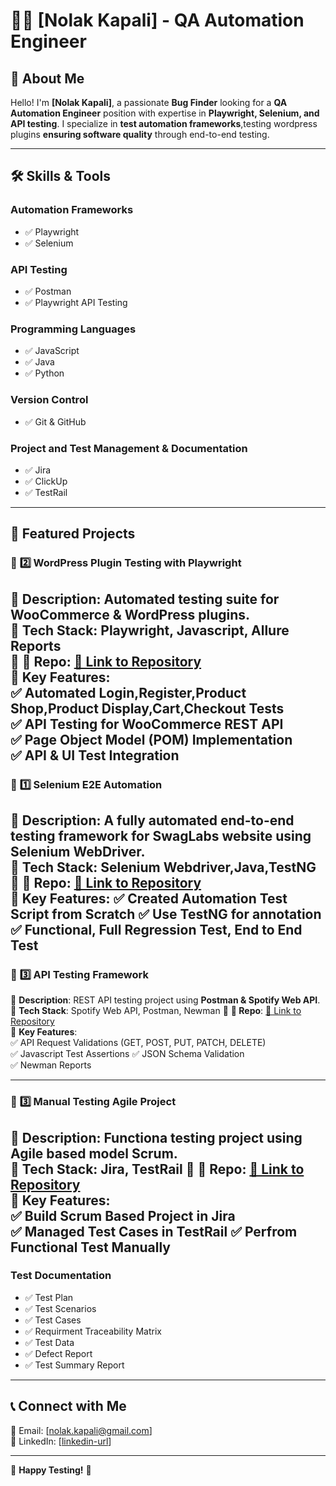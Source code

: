 # 👨‍💻 [Nolak Kapali] - QA Automation Engineer

## 🚀 About Me  
Hello! I'm **[Nolak Kapali]**, a passionate **Bug Finder** looking for a **QA Automation Engineer** position with expertise in **Playwright, Selenium, and API testing**. I specialize in **test automation frameworks**,testing wordpress plugins **ensuring software quality** through end-to-end testing.

---

## 🛠️ Skills & Tools  
### **Automation Frameworks**  
- ✅ Playwright    
- ✅ Selenium  

### **API Testing**  
- ✅ Postman  
- ✅ Playwright API Testing  

### **Programming Languages**  
- ✅ JavaScript  
- ✅ Java
- ✅ Python  

### **Version Control**  
- ✅ Git & GitHub  
  
### **Project and Test Management & Documentation**  
- ✅ Jira  
- ✅ ClickUp  
- ✅ TestRail
---
## 📂 Featured Projects
### 🚀 **2️⃣ WordPress Plugin Testing with Playwright**  
🔹 **Description**: Automated testing suite for **WooCommerce & WordPress plugins**.  
🔹 **Tech Stack**: Playwright, Javascript, Allure Reports  
🔹 **📌 Repo**: [🔗 Link to Repository](#https://github.com/nolakkapali/Woocommerce-plugin-Test-Playwright-Javascript)  
🔹 **Key Features**:  
✅ Automated Login,Register,Product Shop,Product Display,Cart,Checkout Tests  
✅ API Testing for WooCommerce REST API  
✅ Page Object Model (POM) Implementation   
✅ API & UI Test Integration  
---

### 🚀 **1️⃣ Selenium E2E Automation**  
🔹 **Description**: A fully automated **end-to-end testing framework** for SwagLabs website using Selenium WebDriver.  
🔹 **Tech Stack**: Selenium Webdriver,Java,TestNG
🔹 **📌 Repo**: [🔗 Link to Repository](#https://github.com/nolakkapali/Selenium)  
🔹 **Key Features**: 
✅ Created Automation Test Script from Scratch
✅ Use TestNG for annotation 
✅ Functional, Full Regression Test, End to End Test
---

### 🚀 **3️⃣ API Testing Framework**  
🔹 **Description**: REST API testing project using **Postman & Spotify Web API**.  
🔹 **Tech Stack**: Spotify Web API, Postman, Newman
🔹 **📌 Repo**: [🔗 Link to Repository](#https://github.com/nolakkapali/RESTful-API-Testing-Projects)  
🔹 **Key Features**:  
✅ API Request Validations (GET, POST, PUT, PATCH, DELETE)  
✅ Javascript Test Assertions
✅ JSON Schema Validation  
✅ Newman Reports  

---
### 🚀 **3️⃣ Manual Testing Agile Project**  
🔹 **Description**: Functiona testing project using **Agile based model Scrum**.  
🔹 **Tech Stack**: Jira, TestRail
🔹 **📌 Repo**: [🔗 Link to Repository](#https://github.com/nolakkapali/Bug-Resistance-Agile-Project)  
🔹 **Key Features**:  
✅ Build Scrum Based Project in Jira  
✅ Managed Test Cases in TestRail
✅ Perfrom Functional Test Manually 
---
### **Test Documentation**  
- ✅ Test Plan
- ✅ Test Scenarios  
- ✅ Test Cases
- ✅ Requirment Traceability Matrix
- ✅ Test Data
- ✅ Defect Report
- ✅ Test Summary Report

---

## 📞 Connect with Me  
📧 Email: [nolak.kapali@gmail.com]  
🔗 LinkedIn: [[linkedin-url](https://www.linkedin.com/in/nolakkapali/)]  


---

🚀 **Happy Testing!** 🎯  
